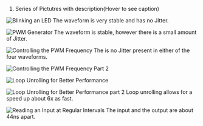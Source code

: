 1. Series of Pictutres with description(Hover to see caption)

![Blinking an LED](https://github.com/Briant717/ECE434/tree/master/hw09/pics/scope_0.png "Blinking an LED")
The waveform is very stable and has no Jitter.

![PWM Generator](https://github.com/Briant717/ECE434/tree/master/hw09/pics/scope_1.png "PWM Generator")
The waveform is stable, however there is a small amount of Jitter.

![Controlling the PWM Frequency](https://github.com/Briant717/ECE434/tree/master/hw09/pics/scope_2.png "Controlling the PWM Frequency")
The is no Jitter present in either of the four waveforms.

![Controlling the PWM Frequency Part 2](https://github.com/Briant717/ECE434/tree/master/hw09/pics/scope_3.png "Controlling the PWM Frequency Part 2")

![Loop Unrolling for Better Performance](https://github.com/Briant717/ECE434/tree/master/hw09/pics/scope_4.png "Loop Unrolling for Better Performance")

![Loop Unrolling for Better Performance part 2](https://github.com/Briant717/ECE434/tree/master/hw09/pics/scope_5.png "Loop Unrolling for Better Performance part 2")
Loop unrolling allows for a speed up about 6x as fast.

![Reading an Input at Regular Intervals](https://github.com/Briant717/ECE434/tree/master/hw09/pics/scope_7.png "Reading an Input at Regular Intervals")
The input and the output are about 44ns apart.